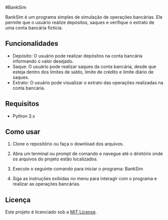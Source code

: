 #BankSim


BankSim é um programa simples de simulação de operações bancárias. Ele permite que o usuário realize depósitos, saques e verifique o extrato de uma conta bancária fictícia.


## Funcionalidades

- Depósito: O usuário pode realizar depósitos na conta bancária informando o valor desejado.
- Saque: O usuário pode realizar saques da conta bancária, desde que esteja dentro dos limites de saldo, limite de crédito e limite diário de saques.
- Extrato: O usuário pode visualizar o extrato das operações realizadas na conta bancária.

## Requisitos

- Python 3.x

## Como usar

1. Clone o repositório ou faça o download dos arquivos.

2. Abra um terminal ou prompt de comando e navegue até o diretório onde os arquivos do projeto estão localizados.

3. Execute o seguinte comando para iniciar o programa: BankSim

4. Siga as instruções exibidas no menu para interagir com o programa e realizar as operações bancárias.

## Licença

Este projeto é licenciado sob a [MIT License](LICENSE).
